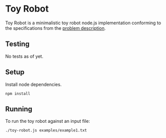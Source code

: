 Toy Robot
=========

Toy Robot is a minimalistic toy robot node.js implementation conforming to the specifications from the [problem description](PROBLEM.md).

Testing
-------

No tests as of yet.

Setup
--------

Install node dependencies.

```
npm install
```

Running
-------

To run the toy robot against an input file:

```
./toy-robot.js examples/example1.txt
```
